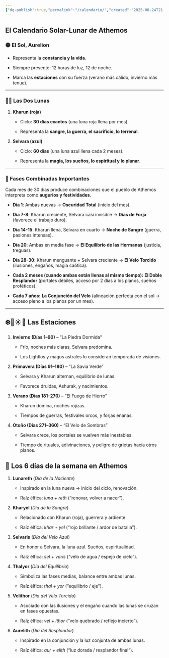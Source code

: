 ```yaml
---
{"dg-publish":true,"permalink":"/calendario/","created":"2025-08-24T21:56:15.310-06:00","updated":"2025-08-24T22:16:32.000-06:00"}
---
```


## El Calendario Solar-Lunar de Athemos
### 🟡 El Sol, Aurelion
- Representa la **constancia y la vida**.
    
- Siempre presente: 12 horas de luz, 12 de noche.
    
- Marca las **estaciones** con su fuerza (verano más cálido, invierno más tenue).
    

---

### 🌙🌙 Las Dos Lunas

1. **Kharun (roja)**
    
    - Ciclo: **30 días exactos** (una luna roja llena por mes).
        
    - Representa la **sangre, la guerra, el sacrificio, lo terrenal**.
        
2. **Selvara (azul)**
    
    - Ciclo: **60 días** (una luna azul llena cada 2 meses).
        
    - Representa la **magia, los sueños, lo espiritual y lo planar**.
        

---

### 📜 Fases Combinadas Importantes

Cada mes de 30 días produce combinaciones que el pueblo de Athemos interpreta como **augurios y festividades**.

- **Día 1**: Ambas nuevas → **Oscuridad Total** (inicio del mes).
    
- **Día 7-8**: Kharun creciente, Selvara casi invisible → **Días de Forja** (favorece el trabajo duro).
    
- **Día 14-15**: Kharun llena, Selvara en cuarto → **Noche de Sangre** (guerra, pasiones intensas).
    
- **Día 20**: Ambas en media fase → **El Equilibrio de las Hermanas** (justicia, treguas).
    
- **Día 28-30**: Kharun menguante + Selvara creciente → **El Velo Torcido** (ilusiones, engaños, magia caótica).
    
- **Cada 2 meses (cuando ambas están llenas al mismo tiempo):** **El Doble Resplandor** (portales débiles, acceso por 2 dias a los planos, sueños proféticos).
    
- **Cada 7 años:** **La Conjunción del Velo** (alineación perfecta con el sol → acceso pleno a los planos por un mes).
    

---

## ❄️🍃☀️🍂 Las Estaciones

1. **Invierno (Días 1–90)** – “La Piedra Dormida”
    
    - Frío, noches más claras, Selvara predomina.
        
    - Los Lightlos y magos astrales lo consideran temporada de visiones.
        
2. **Primavera (Días 91–180)** – “La Savia Verde”
    
    - Selvara y Kharun alternan, equilibrio de lunas.
        
    - Favorece druidas, Ashurak, y nacimientos.
        
3. **Verano (Días 181–270)** – “El Fuego de Hierro”
    
    - Kharun domina, noches rojizas.
        
    - Tiempos de guerras, festivales orcos, y forjas enanas.
        
4. **Otoño (Días 271–360)** – “El Velo de Sombras”
    
    - Selvara crece, los portales se vuelven más inestables.
        
    - Tiempo de rituales, adivinaciones, y peligro de grietas hacia otros planos.
## 📜 Los 6 días de la semana en Athemos

1. **Lunareth** (_Día de la Naciente_)
    
    - Inspirado en la luna nueva → inicio del ciclo, renovación.
        
    - Raíz élfica: _luna + reth_ (“renovar, volver a nacer”).
        
2. **Kharyel** (_Día de la Sangre_)
    
    - Relacionado con Kharun (roja), guerrera y ardiente.
        
    - Raíz élfica: _khar + yel_ (“rojo brillante / ardor de batalla”).
        
3. **Selvaris** (_Día del Velo Azul_)
    
    - En honor a Selvara, la luna azul. Sueños, espiritualidad.
        
    - Raíz élfica: _sel + varis_ (“velo de agua / espejo de cielo”).
        
4. **Thalyor** (_Día del Equilibrio_)
    
    - Simboliza las fases medias, balance entre ambas lunas.
        
    - Raíz élfica: _thal + yor_ (“equilibrio / eje”).
        
5. **Velithor** (_Día del Velo Torcido_)
    
    - Asociado con las ilusiones y el engaño cuando las lunas se cruzan en fases opuestas.
        
    - Raíz élfica: _vel + ithor_ (“velo quebrado / reflejo incierto”).
        
6. **Aurelith** (_Día del Resplandor_)
    
    - Inspirado en la conjunción y la luz conjunta de ambas lunas.
        
    - Raíz élfica: _aur + elith_ (“luz dorada / resplandor final”).